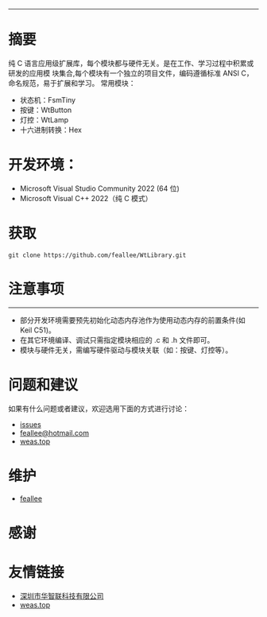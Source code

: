 ****************************************************************************
# 摘要

纯 C 语言应用级扩展库，每个模块都与硬件无关。是在工作、学习过程中积累或研发的应用模
块集合,每个模块有一个独立的项目文件，编码遵循标准 ANSI C，命名规范，易于扩展和学习。
常用模块：
- 状态机：FsmTiny
- 按键：WtButton
- 灯控：WtLamp
- 十六进制转换：Hex
# 开发环境：
- Microsoft Visual Studio Community 2022 (64 位)
- Microsoft Visual C++ 2022（纯 C 模式）

# 获取

```SHELL
git clone https://github.com/feallee/WtLibrary.git 
```
# 注意事项
****************************************************************************
- 部分开发环境需要预先初始化动态内存池作为使用动态内存的前置条件(如 Keil C51)。
- 在其它环境编译、调试只需指定模块相应的 .c 和 .h 文件即可。
- 模块与硬件无关，需编写硬件驱动与模块关联（如：按键、灯控等）。

# 问题和建议

如果有什么问题或者建议，欢迎选用下面的方式进行讨论：
- [issues](https://github.com/feallee/WtLibrary/issues)
- [feallee@hotmail.com](mailto://feallee@hotmail.com) 
- [weas.top](https://www.weas.top)

# 维护
 
- [feallee](https://github.com/feallee)

# 感谢



# 友情链接

- [深圳市华智联科技有限公司](https://www.szhzlkj.com/)
- [weas.top](https://www.weas.top)
